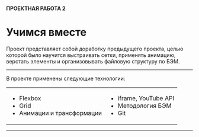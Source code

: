 #### ПРОЕКТНАЯ РАБОТА 2
# Учимся вместе

Проект представляет собой доработку предыдущего проекта, целью которой было научится выстраивать сетки, применять анимацию, верстать элементы и организовывать файловую структуру по БЭМ.

***
В проекте применены следующие технологии:
<table>
<td>

* Flexbox
* Grid
* Анимации и трансформации
</td>

<td>

* iframe, YouTube API
* Методология БЭМ
* Git
</td>
</table>

***
